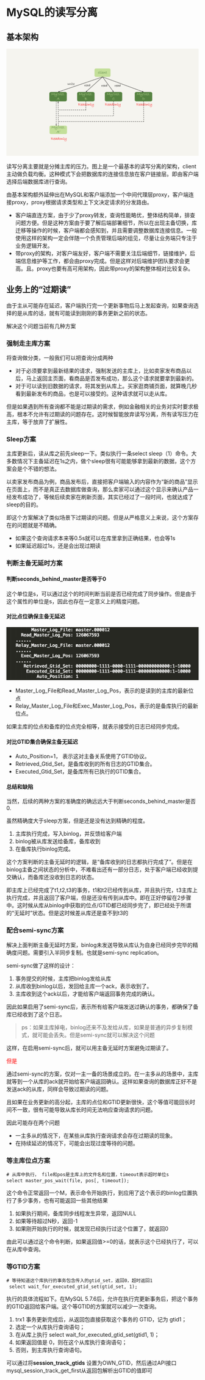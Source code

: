 # MySQL的读写分离

## 基本架构

![image-20201129153407972](MySQL的读写分离.assets/image-20201129153407972.png)

读写分离主要就是分摊主库的压力。图上是一个最基本的读写分离的架构，client主动做负载均衡。这种模式下会把数据库的连接信息放在客户链接层。即由客户端选择后端数据库进行查询。

由基本架构额外延伸出在MySQL和客户端添加一个中间代理层proxy，客户端连接proxy，proxy根据请求类型和上下文决定请求的分发路由。

- 客户端直连方案，由于少了proxy转发，查询性能略优，整体结构简单，排查问题方便。但是这种方案由于要了解后端部署细节，所以在出现主备切换，库迁移等操作的时候，客户端都会感知到，并且需要调整数据库连接信息。一般使用这样的架构一定会伴随一个负责管理后端的组见，尽量让业务端只专注于业务逻辑开发。
- 带proxy的架构，对客户端友好，客户端不需要关注后端细节，链接维护，后端信息维护等工作，都会由proxy完成。但是这样对后端维护团队要求会更高。且。proxy也要有高可用架构，因此带proxy的架构整体相对比较复杂。

## 业务上的“过期读”

由于主从可能存在延迟，客户端执行完一个更新事物后马上发起查询，如果查询选择的是从库的话，就有可能读到刚刚的事务更新之前的状态。

解决这个问题当前有几种方案

### 强制走主库方案

将查询做分类，一般我们可以把查询分成两种

- 对于必须要拿到最新结果的请求，强制发送的主库上，比如卖家发布商品以后，马上返回主页面，看商品是否发布成功，那么这个请求就要拿到最新的。
- 对于可以读到旧数据的请求，将其发到从库上。买家逛商铺页面，就算晚几秒看到最新发布的商品，也是可以接受的。这种请求就可以走从库。

但是如果遇到所有查询都不能是过期读的需求，例如金融相关的业务对实时要求极高，根本不允许有过期读的问题存在。这时候智能放弃读写分离，所有读写压力在主库，等于放弃了扩展性。

### Sleep方案

主库更新后，读从库之前先sleep一下。类似执行一条select sleep（1）命令。大多数情况下主备延迟在1s之内，做个sleep很有可能能够拿到最新的数据，这个方案会是个不错的想法。

以卖家发布商品为例，商品发布后，直接把客户端输入的内容作为“新的商品”显示在页面上，而不是真正去数据库做查询，那么卖家可以通过这个显示来确认产品一经发布成功了，等候后续卖家在刷新页面，其实已经过了一段时间，也就达成了sleep的目的。

即这个方案解决了类似场景下过期读的问题。但是从严格意义上来说，这个方案存在的问题就是不精确。

- 如果这个查询请求本来等0.5s就可以在库里拿到正确结果，也会等1s
- 如果延迟超过1s，还是会出现过期读

### 判断主备无延时方案

#### 判断seconds_behind_master是否等于0

这个单位是s，可以通过这个的时间判断当前是否已经完成了同步操作。但是由于这个属性的单位是s，因此也存在一定意义上的精度问题。

#### 对比点位确保主备无延迟

![image-20201129200313149](MySQL的读写分离.assets/image-20201129200313149.png)

- Master_Log_File和Read_Master_Log_Pos，表示的是读到的主库的最新位点
- Relay_Master_Log_File和Exec_Master_Log_Pos，表示的是备库执行的最新位点。

如果主库的位点和备库的位点完全相等，就表示接受的日志已经同步完成。

#### 对比GTID集合确保主备无延迟

- Auto_Position=1， 表示这对主备关系使用了GTID协议。
- Retrieved_Gtid_Set，是备库收到的所有日志的GTID集合。
- Executed_Gtid_Set，是备库所有已执行的GTID集合。

#### 总结和缺陷

当然，后续的两种方案的准确度的确远远大于判断seconds_behind_master是否0.

虽然精确度大于sleep方案，但是还是没有达到精确的程度。

1. 主库执行完成，写入binlog，并反馈给客户端
2. binlog被从库发送给备库，备库收到
3. 在备库执行binlog完成。

这个方案判断的主备无延时的逻辑，是“备库收到的日志都执行完成了”。但是在binlog主备之间状态的分析中，不难看出还有一部分日志，处于客户端已经收到提交确认，而备库还没收到日志的状态。

即主库上已经完成了t1,t2,t3的事务，t1和t2已经传到从库，并且执行完，t3主库上执行完成，并且返回了客户端，但是还没有传到从库中。即在正好停留在2步骤中。这时候从库从binlog中获取的位点/GTID都已经同步完了，即已经处于所谓的“无延时”状态。但是这时候差从库还是查不到t3的

### 配合semi-sync方案

解决上面判断主备无延时方案，binlog未发送导致从库认为自身已经同步完毕的精确度问题。需要引入半同步复制。也就是semi-sync replication。

semi-sync做了这样的设计：

1. 事务提交的时候，主库把binlog发给从库
2. 从库收到binlog以后，发回给主库一个ack，表示收到了。
3. 主库收到这个ack以后，才能给客户端返回事务完成的确认。

因此如果启用了semi-sync后，表示所有给客户端发送过确认的事务，都确保了备库已经收到了这个日志。

> ps：如果主库掉电，binlog还来不及发给从库，如果是普通的异步复制模式，就可能会丢失。但是semi-sync就可以解决这个问题

这样，在启用semi-sync后，就可以用主备无延时方案避免过期读了。

<font color=red>但是</font>

通过semi-sync的方案，仅对一主一备的场景成立的。在一主多从的场景中，主库就等到一个从库的ack就开始给客户端返回确认。这样如果查询的数据库正好不是发送ack的从库，同样会导致过期读的问题。

且如果在业务更新的高分起，主库的点位和GTID更新很快，这个等值可能回长时间不一致，很有可能导致从库长时间无法响应查询请求的问题。

因此可能存在两个问题

- 一主多从的情况下，在某些从库执行查询请求会存在过期读的现象。
- 在持续延迟的情况下，可能会出现过度等待的问题。

### 等主库位点方案

```mysql
# 从库中执行， file和pos是主库上的文件名和位置，timeout表示超时单位s
select master_pos_wait(file, pos[, timeout]);
```

这个命令正常返回一个M，表示命令开始执行，到应用了这个表示的binlog位置执行了多少事务，也有可能返回一些其他结果

1. 如果执行期间，备库同步线程发生异常，返回NULL
2. 如果等待超过N秒，返回-1
3. 如果刚开始执行的时候，就发现已经执行过这个位置了，就返回0

由此可以通过这个命令判断，如果返回值>=0的话，就表示这个已经执行了，可以在从库中查询。

### 等GTID方案

```mysql
# 等待知道这个库执行的事务包含传入的gtid_set，返回0，超时返回1
 select wait_for_executed_gtid_set(gtid_set, 1);
```

执行的具体流程如下。在MySQL 5.7.6后，允许在执行完更新事务后，把这个事务的GTID返回给客户端。这个等GTID的方案就可以减少一次查询。

1. trx1 事务更新完成后，从返回包直接获取这个事务的 GTID，记为 gtid1；
2. 选定一个从库执行查询语句；
3. 在从库上执行 select wait_for_executed_gtid_set(gtid1, 1)；
4. 如果返回值是 0，则在这个从库执行查询语句；
5. 否则，到主库执行查询语句。

可以通过将**session_track_gtids** 设置为OWN_GTID，然后通过API接口mysql_session_track_get_first从返回包解析出GTID的值即可